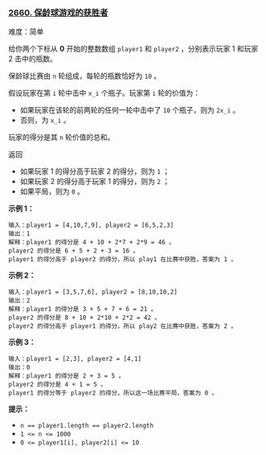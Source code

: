 ### [2660\. 保龄球游戏的获胜者](https://leetcode.cn/problems/determine-the-winner-of-a-bowling-game/)

难度：简单

给你两个下标从 **0** 开始的整数数组 `player1` 和 `player2` ，分别表示玩家 1 和玩家 2 击中的瓶数。

保龄球比赛由 `n` 轮组成，每轮的瓶数恰好为 `10` 。

假设玩家在第 `i` 轮中击中 `x_i` 个瓶子。玩家第 `i` 轮的价值为：

-   如果玩家在该轮的前两轮的任何一轮中击中了 `10` 个瓶子，则为 `2x_i` 。
-   否则，为 `x_i` 。

玩家的得分是其 `n` 轮价值的总和。

返回

-   如果玩家 1 的得分高于玩家 2 的得分，则为 `1` ；
-   如果玩家 2 的得分高于玩家 1 的得分，则为 `2` ；
-   如果平局，则为 `0` 。

**示例 1：**

```
输入：player1 = [4,10,7,9], player2 = [6,5,2,3]
输出：1
解释：player1 的得分是 4 + 10 + 2*7 + 2*9 = 46 。
player2 的得分是 6 + 5 + 2 + 3 = 16 。
player1 的得分高于 player2 的得分，所以 play1 在比赛中获胜，答案为 1 。
```

**示例 2：**

```
输入：player1 = [3,5,7,6], player2 = [8,10,10,2]
输出：2
解释：player1 的得分是 3 + 5 + 7 + 6 = 21 。
player2 的得分是 8 + 10 + 2*10 + 2*2 = 42 。
player2 的得分高于 player1 的得分，所以 play2 在比赛中获胜，答案为 2 。
```

**示例 3：**

```
输入：player1 = [2,3], player2 = [4,1]
输出：0
解释：player1 的得分是 2 + 3 = 5 。
player2 的得分是 4 + 1 = 5 。
player1 的得分等于 player2 的得分，所以这一场比赛平局，答案为 0 。
```

**提示：**

-   `n == player1.length == player2.length`
-   `1 <= n <= 1000`
-   `0 <= player1[i], player2[i] <= 10`

